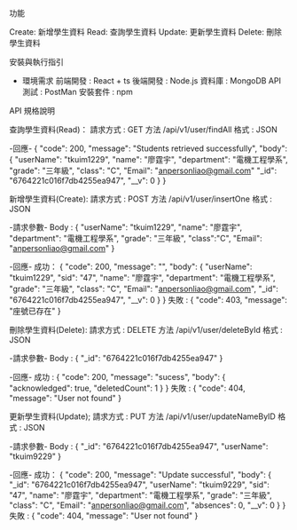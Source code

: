 功能

Create: 新增學生資料
Read: 查詢學生資料
Update: 更新學生資料
Delete: 刪除學生資料

安裝與執行指引

- 環境需求
前端開發 : React + ts
後端開發 : Node.js
資料庫 : MongoDB
API測試 : PostMan
安裝套件 : npm


API 規格說明

查詢學生資料(Read)：
請求方式 : GET 方法  /api/v1/user/findAll
格式 : JSON

-回應-
{
    "code": 200,
    "message": "Students retrieved successfully",
    "body": {
        "userName": "tkuim1229",
        "name": "廖霆宇",
        "department": "電機工程學系",
        "grade": "三年級",
        "class": "C",
        "Email": "anpersonliao@gmail.com"
        "_id": "6764221c016f7db4255ea947",
        "__v": 0
    }
}

新增學生資料(Create):
請求方式 : POST 方法 /api/v1/user/insertOne
格式 : JSON

-請求參數-
Body :
{
    "userName": "tkuim1229",
    "name": "廖霆宇",
    "department": "電機工程學系",
    "grade": "三年級",
    "class":"C",
    "Email": "anpersonliao@gmail.com"
}

-回應-
成功：
{
    "code": 200,
    "message": "",
    "body": {
        "userName": "tkuim1229",
        "sid": "47",
        "name": "廖霆宇",
        "department": "電機工程學系",
        "grade": "三年級",
        "class": "C",
        "Email": "anpersonliao@gmail.com",
        "_id": "6764221c016f7db4255ea947",
        "__v": 0
    }
}
失敗 :
{
    "code": 403,
    "message": "座號已存在"
}

刪除學生資料(Delete):
請求方式 : DELETE 方法 /api/v1/user/deleteById
格式 : JSON

-請求參數-
Body :
{
    "_id": "6764221c016f7db4255ea947"
}

-回應-
成功 :
{
    "code": 200,
    "message": "sucess",
    "body": {
        "acknowledged": true,
        "deletedCount": 1
    }
}
失敗 :
{
  "code": 404,
  "message": "User not found"
}

更新學生資料(Update);
請求方式 : PUT 方法 /api/v1/user/updateNameByID
格式 : JSON

-請求參數-
Body :
{
    "_id": "6764221c016f7db4255ea947",
    "userName": "tkuim9229"
}

-回應-
成功：
{
    "code": 200,
    "message": "Update successful",
    "body": {
        "_id": "6764221c016f7db4255ea947",
        "userName": "tkuim9229",
        "sid": "47",
        "name": "廖霆宇",
        "department": "電機工程學系",
        "grade": "三年級",
        "class": "C",
        "Email": "anpersonliao@gmail.com",
        "absences": 0,
        "__v": 0
    }
}
失敗 :
{
    "code": 404,
    "message": "User not found"
}

